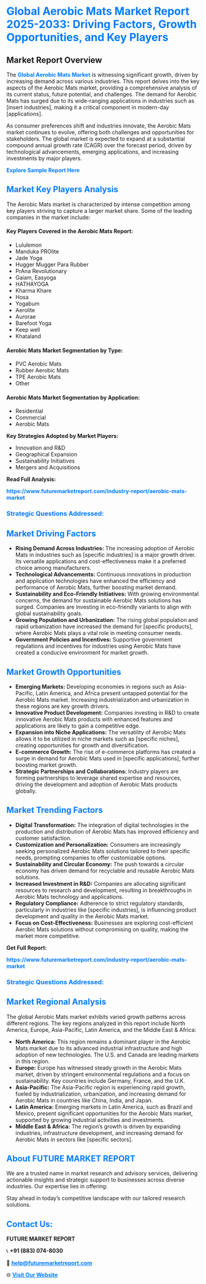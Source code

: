 <h1 style="color: #007BFF;">Global Aerobic Mats Market Report 2025-2033: Driving Factors, Growth Opportunities, and Key Players</h1>

<section id="overview">
<h2>Market Report Overview</h2>
<p>The <a href="https://www.futuremarketreport.com/industry-report/aerobic-mats-market" style="color: #007BFF; text-decoration: none;"><strong>Global Aerobic Mats Market</strong></a> is witnessing significant growth, driven by increasing demand across various industries. This report delves into the key aspects of the Aerobic Mats market, providing a comprehensive analysis of its current status, future potential, and challenges. The demand for Aerobic Mats has surged due to its wide-ranging applications in industries such as [insert industries], making it a critical component in modern-day [applications].</p>
<p>As consumer preferences shift and industries innovate, the Aerobic Mats market continues to evolve, offering both challenges and opportunities for stakeholders. The global market is expected to expand at a substantial compound annual growth rate (CAGR) over the forecast period, driven by technological advancements, emerging applications, and increasing investments by major players.</p>
</section>

<section id="overview">
<p><a href="https://www.futuremarketreport.com/request-sample/reportId=112693" style="color: #007BFF; text-decoration: none;"><strong>Explore Sample Report Here</strong></a></p>
</section>

<section id="key-players">
<h2 style="color: #007BFF;">Market Key Players Analysis</h2>
<p>The Aerobic Mats market is characterized by intense competition among key players striving to capture a larger market share. Some of the leading companies in the market include:</p>
<h4>Key Players Covered in the Aerobic Mats Report:</h4>
<ul><li>Lululemon</li><li>Manduka PROlite</li><li>Jade Yoga</li><li>Hugger Mugger Para Rubber</li><li>PrAna Revolutionary</li><li>Gaiam, Easyoga</li><li>HATHAYOGA</li><li>Kharma Khare</li><li>Hosa</li><li>Yogabum</li><li>Aerolite</li><li>Aurorae</li><li>Barefoot Yoga</li><li>Keep well</li><li>Khataland</li></ul>
<h4>Aerobic Mats Market Segmentation by Type:</h4>
<ul><li>PVC Aerobic Mats</li><li>Rubber Aerobic Mats</li><li>TPE Aerobic Mats</li><li>Other</li></ul>

<h4>Aerobic Mats Market Segmentation by Application:</h4>
<ul><li>Residential</li><li>Commercial</li><li>Aerobic Mats</li></ul>
<p><strong>Key Strategies Adopted by Market Players:</strong></p>
<ul>
<li>Innovation and R&D</li>
<li>Geographical Expansion</li>
<li>Sustainability Initiatives</li>
<li>Mergers and Acquisitions</li>
</ul>
</section>

<section>
<p><strong>Read Full Analysis: </strong></p><a href="https://www.futuremarketreport.com/industry-report/aerobic-mats-market" style="color: #007BFF; text-decoration: none;"><strong>https://www.futuremarketreport.com/industry-report/aerobic-mats-market</strong></a>
<h3 style="color: #007BFF;">Strategic Questions Addressed:</h3>
</section>

<section id="driving-factors">
<h2 style="color: #007BFF;">Market Driving Factors</h2>
<ul>
<li><strong>Rising Demand Across Industries:</strong> The increasing adoption of Aerobic Mats in industries such as [specific industries] is a major growth driver. Its versatile applications and cost-effectiveness make it a preferred choice among manufacturers.</li>
<li><strong>Technological Advancements:</strong> Continuous innovations in production and application technologies have enhanced the efficiency and performance of Aerobic Mats, further boosting market demand.</li>
<li><strong>Sustainability and Eco-Friendly Initiatives:</strong> With growing environmental concerns, the demand for sustainable Aerobic Mats solutions has surged. Companies are investing in eco-friendly variants to align with global sustainability goals.</li>
<li><strong>Growing Population and Urbanization:</strong> The rising global population and rapid urbanization have increased the demand for [specific products], where Aerobic Mats plays a vital role in meeting consumer needs.</li>
<li><strong>Government Policies and Incentives:</strong> Supportive government regulations and incentives for industries using Aerobic Mats have created a conducive environment for market growth.</li>
</ul>
</section>

<section id="growth-opportunities">
<h2 style="color: #007BFF;">Market Growth Opportunities</h2>
<ul>
<li><strong>Emerging Markets:</strong> Developing economies in regions such as Asia-Pacific, Latin America, and Africa present untapped potential for the Aerobic Mats market. Increasing industrialization and urbanization in these regions are key growth drivers.</li>
<li><strong>Innovative Product Development:</strong> Companies investing in R&D to create innovative Aerobic Mats products with enhanced features and applications are likely to gain a competitive edge.</li>
<li><strong>Expansion into Niche Applications:</strong> The versatility of Aerobic Mats allows it to be utilized in niche markets such as [specific niches], creating opportunities for growth and diversification.</li>
<li><strong>E-commerce Growth:</strong> The rise of e-commerce platforms has created a surge in demand for Aerobic Mats used in [specific applications], further boosting market growth.</li>
<li><strong>Strategic Partnerships and Collaborations:</strong> Industry players are forming partnerships to leverage shared expertise and resources, driving the development and adoption of Aerobic Mats products globally.</li>
</ul>
</section>

<section id="trending-factors">
<h2 style="color: #007BFF;">Market Trending Factors</h2>
<ul>
<li><strong>Digital Transformation:</strong> The integration of digital technologies in the production and distribution of Aerobic Mats has improved efficiency and customer satisfaction.</li>
<li><strong>Customization and Personalization:</strong> Consumers are increasingly seeking personalized Aerobic Mats solutions tailored to their specific needs, prompting companies to offer customizable options.</li>
<li><strong>Sustainability and Circular Economy:</strong> The push towards a circular economy has driven demand for recyclable and reusable Aerobic Mats solutions.</li>
<li><strong>Increased Investment in R&D:</strong> Companies are allocating significant resources to research and development, resulting in breakthroughs in Aerobic Mats technology and applications.</li>
<li><strong>Regulatory Compliance:</strong> Adherence to strict regulatory standards, particularly in industries like [specific industries], is influencing product development and quality in the Aerobic Mats market.</li>
<li><strong>Focus on Cost-Effectiveness:</strong> Businesses are exploring cost-efficient Aerobic Mats solutions without compromising on quality, making the market more competitive.</li>
</ul>
</section>

<section>
<p><strong>Get Full Report: </strong></p><a href="https://www.futuremarketreport.com/industry-report/aerobic-mats-market" style="color: #007BFF; text-decoration: none;"><strong>https://www.futuremarketreport.com/industry-report/aerobic-mats-market</strong></a>
<h3 style="color: #007BFF;">Strategic Questions Addressed:</h3>
</section>


<section id="regional-analysis">
<h2 style="color: #007BFF;">Market Regional Analysis</h2>
<p>The global Aerobic Mats market exhibits varied growth patterns across different regions. The key regions analyzed in this report include North America, Europe, Asia-Pacific, Latin America, and the Middle East & Africa:</p>
<ul>
<li><strong>North America:</strong> This region remains a dominant player in the Aerobic Mats market due to its advanced industrial infrastructure and high adoption of new technologies. The U.S. and Canada are leading markets in this region.</li>
<li><strong>Europe:</strong> Europe has witnessed steady growth in the Aerobic Mats market, driven by stringent environmental regulations and a focus on sustainability. Key countries include Germany, France, and the U.K.</li>
<li><strong>Asia-Pacific:</strong> The Asia-Pacific region is experiencing rapid growth, fueled by industrialization, urbanization, and increasing demand for Aerobic Mats in countries like China, India, and Japan.</li>
<li><strong>Latin America:</strong> Emerging markets in Latin America, such as Brazil and Mexico, present significant opportunities for the Aerobic Mats market, supported by growing industrial activities and investments.</li>
<li><strong>Middle East & Africa:</strong> The region’s growth is driven by expanding industries, infrastructure development, and increasing demand for Aerobic Mats in sectors like [specific sectors].</li>
</ul>
</section>

<footer>
<h2 style="color: #007BFF;">About FUTURE MARKET REPORT</h2>
<p>We are a trusted name in market research and advisory services, delivering actionable insights and strategic support to businesses across diverse industries. Our expertise lies in offering:</p>

<p>Stay ahead in today’s competitive landscape with our tailored research solutions.</p>

<h2 style="color: #007BFF;">Contact Us:</h2>
<p><strong>FUTURE MARKET REPORT</strong></p>
<p>📞 <strong>+91 (883) 074-8030</strong></p>
<p>📧 <strong><a href="mailto:help@futuremarketreport.com" style="color: #007BFF;">help@futuremarketreport.com</a></strong></p>
<p>🌐 <strong><a href="https://www.futuremarketreport.com/" style="color: #007BFF;">Visit Our Website</a></strong></p>
</footer>